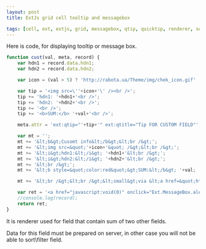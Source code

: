 ```yaml
---
layout: post
title: ExtJs grid cell tooltip and messagebox

tags: [cell, ext, extjs, grid, messagebox, qtip, quicktip, renderer, sencha, tip, tooltip]
---
```


Here is code, for displaying tooltip or message box.

```js
function cust(val, meta, record) {
    var hdn1 = record.data.hdn1;
    var hdn2 = record.data.hdn2;

    var icon = (val > 5) ? 'http://rabota.ua/Theme/img/chek_icon.gif' : 'http://rabota.ua/Theme/img/cancel_icon.gif';

    var tip = '<img src=\''+icon+'\' /><br />';
    tip += 'hdn1: '+hdn1+'<br />';
    tip += 'hdn2: '+hdn2+'<br />';
    tip += '<br />';
    tip += '<b>SUM:</b> '+val+'<br />';

    meta.attr = 'ext:qtip="'+tip+'" ext:qtitle="Tip FOR CUSTOM FIELD"';

    var mt = '';
    mt += '&lt;b&gt;Cusomt info&lt;/b&gt;&lt;br /&gt;';
    mt += '&lt;img src=&quot;'+icon+'&quot; /&gt;&lt;br /&gt;';
    mt += '&lt;i&gt;hdn1:&lt;/i&gt; '+hdn1+'&lt;br /&gt;';
    mt += '&lt;i&gt;hdn2:&lt;/i&gt; '+hdn2+'&lt;br /&gt;';
    mt += '&lt;br /&gt;';
    mt += '&lt;b style=&quot;color:red&quot;&gt;SUM:&lt;/b&gt; '+val;

    mt += '&lt;br /&gt;&lt;br /&gt;&lt;small&gt;via &lt;a href=&quot;http://rabota.ua&quot; target=&quot;_blank&quot;&gt;rabota.ua&lt;/a&gt; and yes, mac was here :)&lt;/small&gt;';

    var ret = '<a href="javascript:void(0)" onclick="Ext.MessageBox.alert(\'Info for custom field\', \''+mt+'\');return false;">'+val+'</a>';
    //console.log(record);
    return ret;
}
```

It is renderer used for field that contain sum of two other fields.

Data for this field must be prepared on server, in other case you will not be able to sort\filter field.
